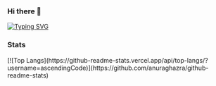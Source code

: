 ### Hi there 👋
<a href="https://git.io/typing-svg"><img src="https://readme-typing-svg.herokuapp.com?font=Fira+Code&size=28&pause=1000&color=384AF7&background=2D6DAE00&lines=Frontend+developer" alt="Typing SVG" /></a>
<h3>Stats</h3>
[![Top Langs](https://github-readme-stats.vercel.app/api/top-langs/?username=ascendingCode)](https://github.com/anuraghazra/github-readme-stats)
